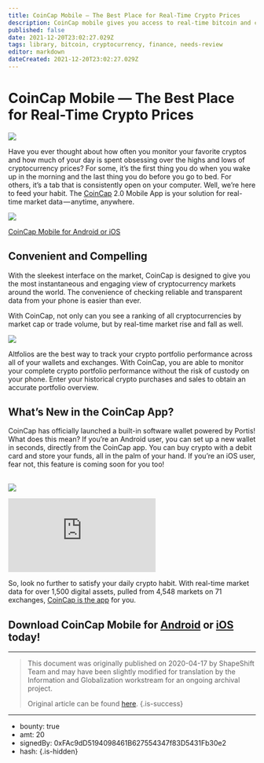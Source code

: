 ```yaml
---
title: CoinCap Mobile — The Best Place for Real-Time Crypto Prices
description: CoinCap mobile gives you access to real-time bitcoin and crypto market data.
published: false
date: 2021-12-20T23:02:27.029Z
tags: library, bitcoin, cryptocurrency, finance, needs-review
editor: markdown
dateCreated: 2021-12-20T23:02:27.029Z
---
```


# CoinCap Mobile — The Best Place for Real-Time Crypto Prices

![](https://assets.website-files.com/5e9a09610b7dce71f87f7f17/5fd40a14f03f72fdd58081b4_ccspace.jpg)

Have you ever thought about how often you monitor your favorite cryptos and how much of your day is spent obsessing over the highs and lows of cryptocurrency prices? For some, it’s the first thing you do when you wake up in the morning and the last thing you do before you go to bed. For others, it’s a tab that is consistently open on your computer. Well, we’re here to feed your habit. The [CoinCap](http://coincap.io) 2.0 Mobile App is your solution for real-time market data — anytime, anywhere.<br/> 

![](https://assets.website-files.com/5e9a09610b7dce71f87f7f17/5e9a22d07e1ac28fcc5c6823_5e9918def5510b79097e5aaa_1*jMMcmjNTQ2PZhJ-PehKEOA.png)

[CoinCap Mobile for Android or iOS](https://pages.shapeshift.com/coincap-mobile/)

##  Convenient and Compelling

With the sleekest interface on the market, CoinCap is designed to give you the most instantaneous and engaging view of cryptocurrency markets around the world. The convenience of checking reliable and transparent data from your phone is easier than ever.

With CoinCap, not only can you see a ranking of all cryptocurrencies by market cap or trade volume, but by real-time market rise and fall as well.

![](https://assets.website-files.com/5e9a09610b7dce71f87f7f17/5e9a22d07e1ac235d55c6824_5e99190eb3bf7c7a9fc03c78_0*prDQAHDfKQK9RzS1.png)

Altfolios are the best way to track your crypto portfolio performance across all of your wallets and exchanges. With CoinCap, you are able to monitor your complete crypto portfolio performance without the risk of custody on your phone. Enter your historical crypto purchases and sales to obtain an accurate portfolio overview.<br/> 

## What’s New in the CoinCap App?

CoinCap has officially launched a built-in software wallet powered by Portis! What does this mean? If you’re an Android user, you can set up a new wallet in seconds, directly from the CoinCap app. You can buy crypto with a debit card and store your funds, all in the palm of your hand. If you’re an iOS user, fear not, this feature is coming soon for you too!<br/> <br/>

![](https://assets.website-files.com/5e9a09610b7dce71f87f7f17/5e9a22d05e8c4f62c09bf878_5e99193af5510bcc247e85fc_1*4Ld8cV8TSdZylm7S3LfZVQ.png)


<iframe allowfullscreen="true" frameborder="0" scrolling="no" src="https://www.youtube.com/embed/AnFkX6r32sY"></iframe>

So, look no further to satisfy your daily crypto habit. With real-time market data for over 1,500 digital assets, pulled from 4,548 markets on 71 exchanges, [CoinCap is the app](https://pages.shapeshift.com/coincap-mobile/) for you.

## Download CoinCap Mobile for [Android](https://play.google.com/store/apps/details?id=io.coinCap.coinCap) or [iOS](https://itunes.apple.com/us/app/coincap/id1074052280?mt=8&ign-mpt=uo%3D4) today!<br/> 

---

> This document was originally published on 2020-04-17 by ShapeShift Team and may have been slightly modified for translation by the Information and Globalization workstream for an ongoing archival project.
>
> Original article can be found [here](https://shapeshift.com/library/coincap-mobile-crypto-prices).
{.is-success}

---

- bounty: true
- amt: 20
- signedBy: 0xFAc9dD5194098461B627554347f83D5431Fb30e2
- hash: 
{.is-hidden}